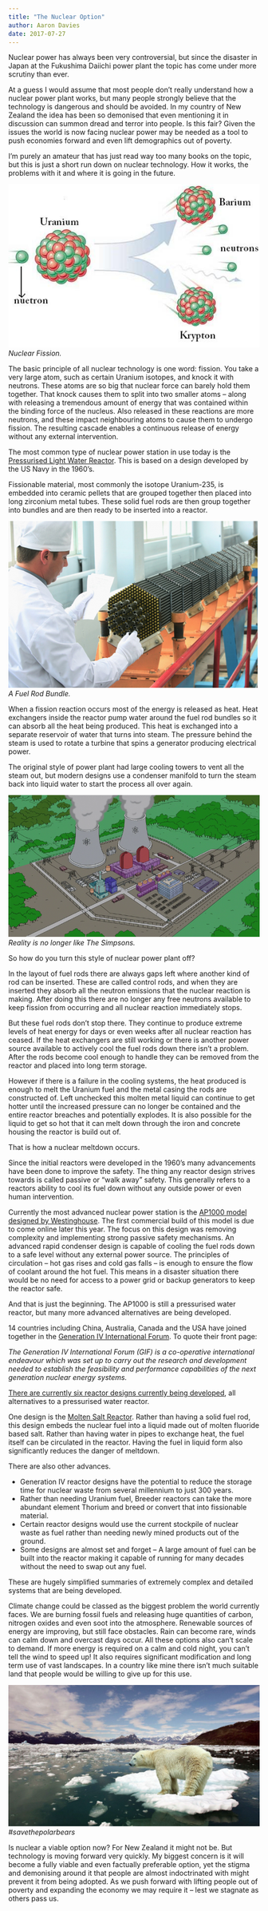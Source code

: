 ```yaml
---
title: "The Nuclear Option"
author: Aaron Davies
date: 2017-07-27
---
```


Nuclear power has always been very controversial, but since the disaster in Japan at the Fukushima Daiichi power plant the topic has come under more scrutiny than ever.

At a guess I would assume that most people don’t really understand how a nuclear power plant works, but many people strongly believe that the technology is dangerous and should be avoided. In my country of New Zealand the idea has been so demonised that even mentioning it in discussion can summon dread and terror into people. Is this fair? Given the issues the world is now facing nuclear power may be needed as a tool to push economies forward and even lift demographics out of poverty.

I’m purely an amateur that has just read way too many books on the topic, but this is just a short run down on nuclear technology. How it works, the problems with it and where it is going in the future.

[![Nuclear Fission.](../../media/images/blog/nuclear-fission3.jpg)](/assets/static/src/media/images/blog/nuclear-fission3.jpg)
_Nuclear Fission._

The basic principle of all nuclear technology is one word: fission. You take a very large atom, such as certain Uranium isotopes, and knock it with neutrons. These atoms are so big that nuclear force can barely hold them together. That knock causes them to split into two smaller atoms – along with releasing a tremendous amount of energy that was contained within the binding force of the nucleus. Also released in these reactions are more neutrons, and these impact neighbouring atoms to cause them to undergo fission. The resulting cascade enables a continuous release of energy without any external intervention.

The most common type of nuclear power station in use today is the [Pressurised Light Water Reactor](http://large.stanford.edu/courses/2015/ph241/zarubin1/). This is based on a design developed by the US Navy in the 1960’s.

Fissionable material, most commonly the isotope Uranium-235, is embedded into ceramic pellets that are grouped together then placed into long zirconium metal tubes. These solid fuel rods are then group together into bundles and are then ready to be inserted into a reactor.

[![A Fuel Rod Bundle.](../../media/images/blog/Nuclear-fuel-rods_0.png)](/assets/static/src/media/images/blog/Nuclear-fuel-rods_0.png)
_A Fuel Rod Bundle._

When a fission reaction occurs most of the energy is released as heat. Heat exchangers inside the reactor pump water around the fuel rod bundles so it can absorb all the heat being produced. This heat is exchanged into a separate reservoir of water that turns into steam. The pressure behind the steam is used to rotate a turbine that spins a generator producing electrical power.

The original style of power plant had large cooling towers to vent all the steam out, but modern designs use a condenser manifold to turn the steam back into liquid water to start the process all over again.

[![Reality is no longer like The Simpsons.](../../media/images/blog/800px-Springfield_Nuclear_Power_Plant.png)](/assets/static/src/media/images/blog/800px-Springfield_Nuclear_Power_Plant.png)
_Reality is no longer like The Simpsons._

So how do you turn this style of nuclear power plant off?

In the layout of fuel rods there are always gaps left where another kind of rod can be inserted. These are called control rods, and when they are inserted they absorb all the neutron emissions that the nuclear reaction is making. After doing this there are no longer any free neutrons available to keep fission from occurring and all nuclear reaction immediately stops.

But these fuel rods don’t stop there. They continue to produce extreme levels of heat energy for days or even weeks after all nuclear reaction has ceased. If the heat exchangers are still working or there is another power source available to actively cool the fuel rods down there isn’t a problem. After the rods become cool enough to handle they can be removed from the reactor and placed into long term storage.

However if there is a failure in the cooling systems, the heat produced is enough to melt the Uranium fuel and the metal casing the rods are constructed of. Left unchecked this molten metal liquid can continue to get hotter until the increased pressure can no longer be contained and the entire reactor breaches and potentially explodes. It is also possible for the liquid to get so hot that it can melt down through the iron and concrete housing the reactor is build out of.

That is how a nuclear meltdown occurs.

Since the initial reactors were developed in the 1960’s many advancements have been done to improve the safety. The thing any reactor design strives towards is called passive or “walk away” safety. This generally refers to a reactors ability to cool its fuel down without any outside power or even human intervention.

Currently the most advanced nuclear power station is the [AP1000 model designed by Westinghouse](http://www.westinghousenuclear.com/New-Plants/AP1000-PWR). The first commercial build of this model is due to come online later this year. The focus on this design was removing complexity and implementing strong passive safety mechanisms. An advanced rapid condenser design is capable of cooling the fuel rods down to a safe level without any external power source. The principles of circulation – hot gas rises and cold gas falls – is enough to ensure the flow of coolant around the hot fuel. This means in a disaster situation there would be no need for access to a power grid or backup generators to keep the reactor safe.

And that is just the beginning. The AP1000 is still a pressurised water reactor, but many more advanced alternatives are being developed.

14 countries including China, Australia, Canada and the USA have joined together in the [Generation IV International Forum](www.gen-4.org/index.html). To quote their front page:

_The Generation IV International Forum (GIF) is a co-operative international endeavour which was set up to carry out the research and development needed to establish the feasibility and performance capabilities of the next generation nuclear energy systems._

[There are currently six reactor designs currently being developed](https://www.gen-4.org/gif/jcms/c_40465/generation-iv-systems), all alternatives to a pressurised water reactor.

One design is the [Molten Salt Reactor](https://www.gen-4.org/gif/jcms/c_42150/molten-salt-reactor-msr). Rather than having a solid fuel rod, this design embeds the nuclear fuel into a liquid made out of molten fluoride based salt. Rather than having water in pipes to exchange heat, the fuel itself can be circulated in the reactor. Having the fuel in liquid form also significantly reduces the danger of meltdown.

There are also other advances.

* Generation IV reactor designs have the potential to reduce the storage time for nuclear waste from several millennium to just 300 years.
* Rather than needing Uranium fuel, Breeder reactors can take the more abundant element Thorium and breed or convert that into fissionable material.
* Certain reactor designs would use the current stockpile of nuclear waste as fuel rather than needing newly mined products out of the ground.
* Some designs are almost set and forget – A large amount of fuel can be built into the reactor making it capable of running for many decades without the need to swap out any fuel.

These are hugely simplified summaries of extremely complex and detailed systems that are being developed.

Climate change could be classed as the biggest problem the world currently faces. We are burning fossil fuels and releasing huge quantities of carbon, nitrogen oxides and even soot into the atmosphere. Renewable sources of energy are improving, but still face obstacles. Rain can become rare, winds can calm down and overcast days occur. All these options also can’t scale to demand. If more energy is required on a calm and cold night, you can’t tell the wind to speed up! It also requires significant modification and long term use of vast landscapes. In a country like mine there isn’t much suitable land that people would be willing to give up for this use.

[![\#savethepolarbears](../../media/images/blog/climate-change.jpg)](/assets/static/src/media/images/blog/climate-change.jpg)
_\#savethepolarbears_

Is nuclear a viable option now? For New Zealand it might not be. But technology is moving forward very quickly. My biggest concern is it will become a fully viable and even factually preferable option, yet the stigma and demonising around it that people are almost indoctrinated with might prevent it from being adopted. As we push forward with lifting people out of poverty and expanding the economy we may require it – lest we stagnate as others pass us.
